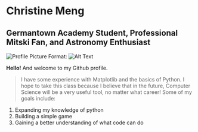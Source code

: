 # Christine Meng
## Germantown Academy Student, Professional Mitski Fan, and Astronomy Enthusiast

![Profile Picture](/images/avatar.jpg)
Format: ![Alt Text](url)

**Hello!** And welcome to my Github profile. 
> I have some experience with Matplotlib and the basics of Python. 
> I hope to take this class because I believe that in the future, Computer Science will be a very useful tool, no matter what career! 
> Some of my goals include:
  1. Expanding my knowledge of python
  2. Building a simple game 
  3. Gaining a better understanding of what code can do
  
